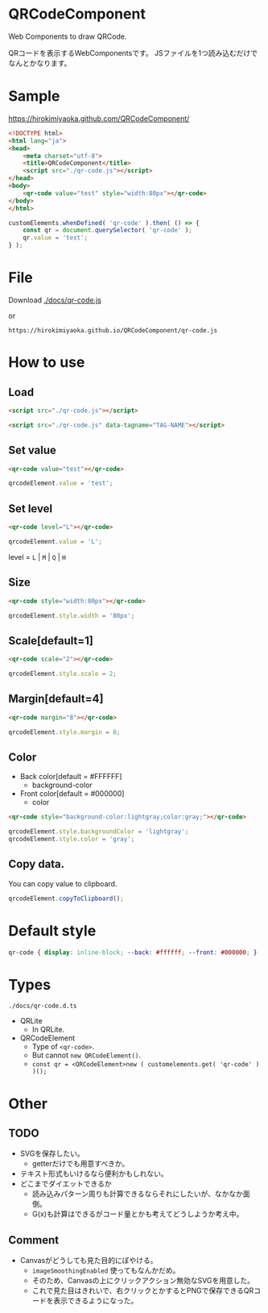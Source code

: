 # QRCodeComponent

Web Components to draw QRCode.

QRコードを表示するWebComponentsです。
JSファイルを1つ読み込むだけでなんとかなります。

# Sample

https://hirokimiyaoka.github.com/QRCodeComponent/

``` html
<!DOCTYPE html>
<html lang="ja">
<head>
	<meta charset="utf-8">
	<title>QRCodeComponent</title>
	<script src="./qr-code.js"></script>
</head>
<body>
	<qr-code value="test" style="width:80px"></qr-code>
</body>
</html>
```

``` js
customElements.whenDefined( 'qr-code' ).then( () => {
	const qr = document.querySelector( 'qr-code' );
	qr.value = 'test';
} );
```

# File

Download [./docs/qr-code.js](https://github.com/HirokiMiyaoka/QRCodeComponent/raw/master/docs/qr-code.js)

or

``` text
https://hirokimiyaoka.github.io/QRCodeComponent/qr-code.js
```

# How to use

## Load

``` html
<script src="./qr-code.js"></script>
```

``` html
<script src="./qr-code.js" data-tagname="TAG-NAME"></script>
```

## Set value

``` html
<qr-code value="test"></qr-code>
```

``` js
qrcodeElement.value = 'test';
```

## Set level

``` html
<qr-code level="L"></qr-code>
```

``` js
qrcodeElement.value = 'L';
```

level = `L` | `M` | `Q` | `H`

## Size

``` html
<qr-code style="width:80px"></qr-code>
```

``` js
qrcodeElement.style.width = '80px';
```

## Scale[default=1]

``` html
<qr-code scale="2"></qr-code>
```

``` js
qrcodeElement.style.scale = 2;
```

## Margin[default=4]

``` html
<qr-code margin="8"></qr-code>
```

``` js
qrcodeElement.style.margin = 8;
```

## Color

* Back color[default = #FFFFFF]
  * background-color
* Front color[default = #000000]
  * color

``` html
<qr-code style="background-color:lightgray;color:gray;"></qr-code>
```

``` js
qrcodeElement.style.backgroundColor = 'lightgray';
qrcodeElement.style.color = 'gray';
```

## Copy data.

You can copy value to clipboard.

```js
qrcodeElement.copyToClipboard();
```

# Default style

``` css
qr-code { display: inline-block; --back: #ffffff; --front: #000000; }
```

# Types

`./docs/qr-code.d.ts`

* QRLite
  * In QRLite.
* QRCodeElement
  * Type of `<qr-code>`.
  * But cannot `new QRCodeElement()`.
  * `const qr = <QRCodeElement>new ( customelements.get( 'qr-code' ) )();`

# Other

## TODO

* SVGを保存したい。
  * getterだけでも用意すべきか。
* テキスト形式もいけるなら便利かもしれない。
* どこまでダイエットできるか
  * 読み込みパターン周りも計算できるならそれにしたいが、なかなか面倒。
  * G(x)も計算はできるがコード量とかも考えてどうしようか考え中。

## Comment

* Canvasがどうしても見た目的にぼやける。
  * `imageSmoothingEnabled` 使ってもなんかだめ。
  * そのため、Canvasの上にクリックアクション無効なSVGを用意した。
  * これで見た目はきれいで、右クリックとかするとPNGで保存できるQRコードを表示できるようになった。
